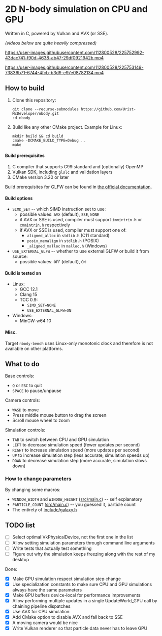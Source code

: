 # 2D N-body simulation on CPU and GPU

Written in C, powered by Vulkan and AVX (or SSE).

*(videos below are quite heavily compressed)*

https://user-images.githubusercontent.com/112800528/225752992-43dac741-f90d-4638-ab47-29df0921942b.mp4

https://user-images.githubusercontent.com/112800528/225753149-73836b71-6744-4fcb-b3d9-e97e08782134.mp4

## How to build

1. Clone this repository:
   ```shell
   git clone --recurse-submodules https://github.com/Urist-McDeveloper/nbody.git
   cd nbody
   ```
2. Build like any other CMake project. Example for Linux:
   ```shell
   mkdir build && cd build
   cmake -DCMAKE_BUILD_TYPE=Debug ..
   make
   ```

#### Build prerequisites

1. C compiler that supports C99 standard and (optionally) OpenMP
2. Vulkan SDK, including `glslc` and validation layers
3. CMake version 3.20 or later

Build prerequisites for GLFW can be found in
[the official documentation](https://www.glfw.org/docs/latest/compile.html#compile_deps).

#### Build options

* `SIMD_SET` -- which SIMD instruction set to use:
  * possible values: `AVX` (default), `SSE`, `NONE`
  * if AVX or SSE is used, compiler must support `immintrin.h` or `xmmintrin.h` respectively
  * if AVX or SSE is used, compiler must support one of:
    * `aligned_alloc` in `stdlib.h` (C11 standard)
    * `posix_memalign` in `stdlib.h` (POSIX)
    * `_aligned_malloc` in `malloc.h` (Windows)
* `USE_EXTERNAL_GLFW` -- whether to use external GLFW or build it from source:
  * possible values: `OFF` (default), `ON`

#### Build is tested on

* Linux:
   * GCC 12.1
   * Clang 15
   * TCC 0.9:
      * `SIMD_SET=NONE`
      * `USE_EXTERNAL_GLFW=ON`
* Windows:
   * MinGW-w64 10

#### Misc.

Target `nbody-bench` uses Linux-only monotonic clock and therefore is not available on other platforms.

## What to do

Base controls:

* `Q` or `ESC` to quit
* `SPACE` to pause/unpause

Camera controls:

* `WASD` to move
* Press middle mouse button to drag the screen
* Scroll mouse wheel to zoom

Simulation controls:

* `TAB` to switch between CPU and GPU simulation
* `LEFT` to decrease simulation speed (fewer updates per second)
* `RIGHT` to increase simulation speed (more updates per second)
* `UP` to increase simulation step (less accurate, simulation speeds up)
* `DOWN` to decrease simulation step (more accurate, simulation slows down)

### How to change parameters

By changing some macros:

* `WINDOW_WIDTH` and `WINDOW_HEIGHT` ([src/main.c](src/main.c#L10)) -- self explanatory
* `PARTICLE_COUNT` ([src/main.c](src/main.c#L13)) -- you guessed it, particle count
* The entirety of [include/galaxy.h](include/galaxy.h)

## TODO list

- [ ] Select optimal VkPhysicalDevice, not the first one in the list
- [ ] Allow setting simulation parameters through command line arguments
- [ ] Write tests that actually test something
- [ ] Figure out why the simulation keeps freezing along with the rest of my desktop

Done:

- [x] Make GPU simulation respect simulation step change
- [x] Use specialization constants to make sure CPU and GPU simulations always have the same parameters
- [x] Make GPU buffers device-local for performance improvements
- [x] Allow performing multiple updates in a single UpdateWorld_GPU call by chaining pipeline dispatches
- [x] Use AVX for CPU simulation
- [x] Add CMake option to disable AVX and fall back to SSE
- [x] A moving camera would be nice
- [x] Write Vulkan renderer so that particle data never has to leave GPU
